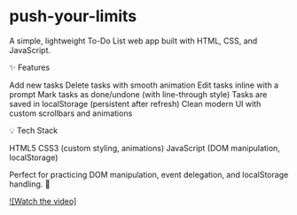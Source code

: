 # push-your-limits
A simple, lightweight To-Do List web app built with HTML, CSS, and JavaScript.

✨ Features

 Add new tasks
 Delete tasks with smooth animation
 Edit tasks inline with a prompt
 Mark tasks as done/undone (with line-through style)
 Tasks are saved in localStorage (persistent after refresh)
 Clean modern UI with custom scrollbars and animations

💡 Tech Stack

HTML5
CSS3 (custom styling, animations)
JavaScript (DOM manipulation, localStorage)

Perfect for practicing DOM manipulation, event delegation, and localStorage handling. 🚀

[![Watch the video]](https://youtu.be/qedJYQFokAA)

